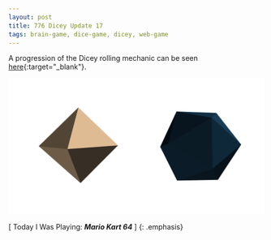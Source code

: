 ```yaml
---
layout: post
title: 776 Dicey Update 17
tags: brain-game, dice-game, dicey, web-game
---
```

A progression of the Dicey rolling mechanic can be seen [here](){:target="_blank"}.

![dicey1](/img/games/776_Dicey_Update_17.png "Dicey 01")

[ Today I Was Playing: ***Mario Kart 64*** ]
{: .emphasis}

